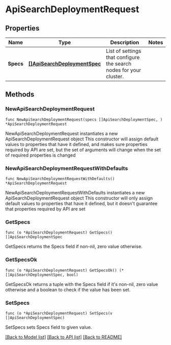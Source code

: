 # ApiSearchDeploymentRequest

## Properties

Name | Type | Description | Notes
------------ | ------------- | ------------- | -------------
**Specs** | [**[]ApiSearchDeploymentSpec**](ApiSearchDeploymentSpec.md) | List of settings that configure the search nodes for your cluster. | 

## Methods

### NewApiSearchDeploymentRequest

`func NewApiSearchDeploymentRequest(specs []ApiSearchDeploymentSpec, ) *ApiSearchDeploymentRequest`

NewApiSearchDeploymentRequest instantiates a new ApiSearchDeploymentRequest object
This constructor will assign default values to properties that have it defined,
and makes sure properties required by API are set, but the set of arguments
will change when the set of required properties is changed

### NewApiSearchDeploymentRequestWithDefaults

`func NewApiSearchDeploymentRequestWithDefaults() *ApiSearchDeploymentRequest`

NewApiSearchDeploymentRequestWithDefaults instantiates a new ApiSearchDeploymentRequest object
This constructor will only assign default values to properties that have it defined,
but it doesn't guarantee that properties required by API are set

### GetSpecs

`func (o *ApiSearchDeploymentRequest) GetSpecs() []ApiSearchDeploymentSpec`

GetSpecs returns the Specs field if non-nil, zero value otherwise.

### GetSpecsOk

`func (o *ApiSearchDeploymentRequest) GetSpecsOk() (*[]ApiSearchDeploymentSpec, bool)`

GetSpecsOk returns a tuple with the Specs field if it's non-nil, zero value otherwise
and a boolean to check if the value has been set.

### SetSpecs

`func (o *ApiSearchDeploymentRequest) SetSpecs(v []ApiSearchDeploymentSpec)`

SetSpecs sets Specs field to given value.


[[Back to Model list]](../README.md#documentation-for-models) [[Back to API list]](../README.md#documentation-for-api-endpoints) [[Back to README]](../README.md)


